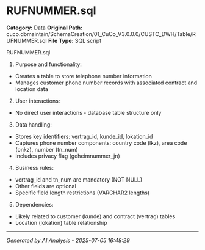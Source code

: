 # RUFNUMMER.sql

**Category:** Data
**Original Path:** cuco.dbmaintain/SchemaCreation/01_CuCo_V3.0.0.0/CUSTC_DWH/Table/RUFNUMMER.sql
**File Type:** SQL script

RUFNUMMER.sql
1. Purpose and functionality:
- Creates a table to store telephone number information
- Manages customer phone number records with associated contract and location data

2. User interactions:
- No direct user interactions - database table structure only

3. Data handling:
- Stores key identifiers: vertrag_id, kunde_id, lokation_id
- Captures phone number components: country code (lkz), area code (onkz), number (tn_num)
- Includes privacy flag (geheimnummer_jn)

4. Business rules:
- vertrag_id and tn_num are mandatory (NOT NULL)
- Other fields are optional
- Specific field length restrictions (VARCHAR2 lengths)

5. Dependencies:
- Likely related to customer (kunde) and contract (vertrag) tables
- Location (lokation) table relationship

---
*Generated by AI Analysis - 2025-07-05 16:48:29*
